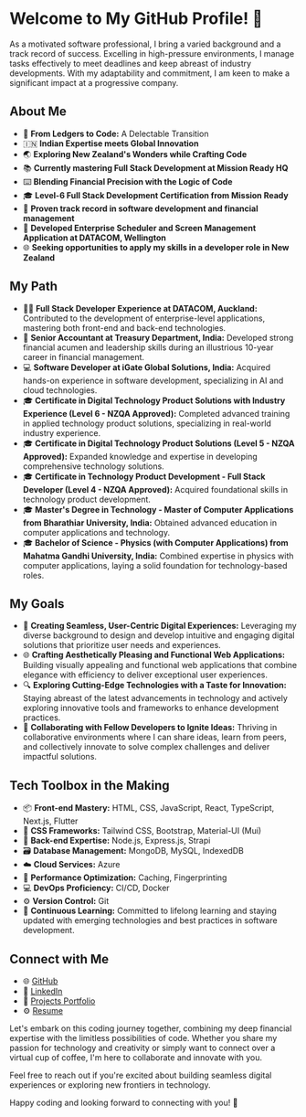 # Welcome to My GitHub Profile! 👋

As a motivated software professional, I bring a varied background and a track record of success. Excelling in high-pressure environments, I manage tasks effectively to meet deadlines and keep abreast of industry developments. With my adaptability and commitment, I am keen to make a significant impact at a progressive company.

## About Me
- 🥐 **From Ledgers to Code:** A Delectable Transition
- 🇮🇳 **Indian Expertise meets Global Innovation**
- 🌏 **Exploring New Zealand's Wonders while Crafting Code**
- 📚 **Currently mastering Full Stack Development at Mission Ready HQ**
- ⌨️ **Blending Financial Precision with the Logic of Code**
- 🎓 **Level-6 Full Stack Development Certification from Mission Ready**
- 💼 **Proven track record in software development and financial management**
- 🔧 **Developed Enterprise Scheduler and Screen Management Application at DATACOM, Wellington**
- 🌐 **Seeking opportunities to apply my skills in a developer role in New Zealand**

## My Path
- 👨‍💼 **Full Stack Developer Experience at DATACOM, Auckland:** Contributed to the development of enterprise-level applications, mastering both front-end and back-end technologies.
- 💼 **Senior Accountant at Treasury Department, India:** Developed strong financial acumen and leadership skills during an illustrious 10-year career in financial management.
- 💻 **Software Developer at iGate Global Solutions, India:** Acquired hands-on experience in software development, specializing in AI and cloud technologies.
- 🎓 **Certificate in Digital Technology Product Solutions with Industry Experience (Level 6 - NZQA Approved):** Completed advanced training in applied technology product solutions, specializing in real-world industry experience.
- 🎓 **Certificate in Digital Technology Product Solutions (Level 5 - NZQA Approved):** Expanded knowledge and expertise in developing comprehensive technology solutions.
- 🎓 **Certificate in Technology Product Development - Full Stack Developer (Level 4 - NZQA Approved):** Acquired foundational skills in technology product development.
- 🎓 **Master's Degree in Technology - Master of Computer Applications from Bharathiar University, India:** Obtained advanced education in computer applications and technology.
- 🎓 **Bachelor of Science - Physics (with Computer Applications) from Mahatma Gandhi University, India:** Combined expertise in physics with computer applications, laying a solid foundation for technology-based roles.

## My Goals
- 🚀 **Creating Seamless, User-Centric Digital Experiences:** Leveraging my diverse background to design and develop intuitive and engaging digital solutions that prioritize user needs and experiences.
- 🌐 **Crafting Aesthetically Pleasing and Functional Web Applications:** Building visually appealing and functional web applications that combine elegance with efficiency to deliver exceptional user experiences.
- 🔍 **Exploring Cutting-Edge Technologies with a Taste for Innovation:** Staying abreast of the latest advancements in technology and actively exploring innovative tools and frameworks to enhance development practices.
- 🤝 **Collaborating with Fellow Developers to Ignite Ideas:** Thriving in collaborative environments where I can share ideas, learn from peers, and collectively innovate to solve complex challenges and deliver impactful solutions.

## Tech Toolbox in the Making
- 📦 **Front-end Mastery:** HTML, CSS, JavaScript, React, TypeScript, Next.js, Flutter
- 🎨 **CSS Frameworks:** Tailwind CSS, Bootstrap, Material-UI (Mui)
- 📡 **Back-end Expertise:** Node.js, Express.js, Strapi
- 🗃️ **Database Management:** MongoDB, MySQL, IndexedDB
- ☁️ **Cloud Services:** Azure
- 🚀 **Performance Optimization:** Caching, Fingerprinting
- 💻 **DevOps Proficiency:** CI/CD, Docker
- ⚙️ **Version Control:** Git
- 🚀 **Continuous Learning:** Committed to lifelong learning and staying updated with emerging technologies and best practices in software development.

## Connect with Me
- 🌐 [GitHub](https://github.com/Prasanthyb)
- 👔 [LinkedIn](https://www.linkedin.com/in/prasanthy-bhaskaran-74ab1b2a3)
- 🚀 [Projects Portfolio](https://portfolio.prasanthy.in/)
- ⚙️ [Resume](https://amber-beatrisa-70.tiiny.site)

Let's embark on this coding journey together, combining my deep financial expertise with the limitless possibilities of code. Whether you share my passion for technology and creativity or simply want to connect over a virtual cup of coffee, I'm here to collaborate and innovate with you.

Feel free to reach out if you're excited about building seamless digital experiences or exploring new frontiers in technology.

Happy coding and looking forward to connecting with you! 🚀
